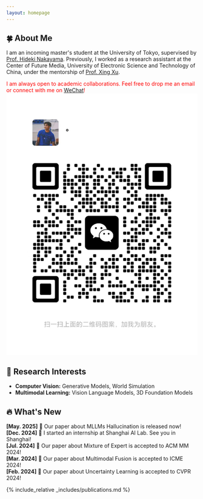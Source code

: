 ```yaml
---
layout: homepage
---
```


## 🍀 About Me

I am an incoming master's student at the University of Tokyo, supervised by <a href="https://scholar.google.com/citations?user=lZAYGJoAAAAJ&hl=ja" target="_blank">Prof. Hideki Nakayama</a>. Previously, I worked as a research assistant at the Center of Future Media, University of Electronic Science and Technology of China, under the mentorship of <a href="https://interxuxing.github.io/" target="_blank">Prof. Xing Xu</a>.

<span style="color: red;">
I am always open to academic collaborations. Feel free to drop me an email or connect with me on
<a href="#"
   onmouseover="document.getElementById('wechat-qr').style.display='block';"
   onmouseout="document.getElementById('wechat-qr').style.display='none';">
   WeChat</a>!
</span>

<img id="wechat-qr" src="/assets/img/wechat.png" alt="WeChat QR">

## 🔬 Research Interests

- **Computer Vision:** Generative Models, World Simulation
- **Multimodal Learning:** Vision Language Models, 3D Foundation Models

<!-- ## 🔥 News

- **[Jul. 2024]** Our paper about Mixture of Expert is accepted to ACM MM 2024.
- **[Mar. 2024]** Our paper about Multimodal Fusion is accepted to ICME 2024.
- **[Feb. 2024]** Our paper about Uncertainty Learning is accepted to CVPR 2024. -->

<h2>🔥 What's New</h2>
<div class="news-scroll-box">
  <div class="news-item"><strong>[May. 2025]</strong> 🌻 Our paper about MLLMs Hallucination is released now!</div>
  <div class="news-item"><strong>[Dec. 2024]</strong> 🌻 I started an internship at Shanghai AI Lab. See you in Shanghai!</div>  
  <div class="news-item"><strong>[Jul. 2024]</strong> 🌻 Our paper about Mixture of Expert is accepted to ACM MM 2024!</div>
  <div class="news-item"><strong>[Mar. 2024]</strong> 🌻 Our paper about Multimodal Fusion is accepted to ICME 2024!</div>
  <div class="news-item"><strong>[Feb. 2024]</strong> 🌻 Our paper about Uncertainty Learning is accepted to CVPR 2024!</div>
  <!-- 可继续添加更多新闻 -->
</div>

{% include_relative _includes/publications.md %}

<!-- ## Experience

### [Center of Future Media, University of Electronic Science and Technology of China](https://cfm.uestc.edu.cn/index)

- **Research Assistant**
- **Mentor:** [Prof. Xing Xu](https://interxuxing.github.io/) -->
